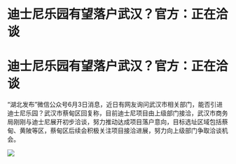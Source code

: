# 迪士尼乐园有望落户武汉？官方：正在洽谈

# 迪士尼乐园有望落户武汉？官方：正在洽谈

“湖北发布”微信公众号6月3日消息，近日有网友询问武汉市相关部门，能否引进迪士尼乐园？武汉市蔡甸区回复称，目前迪士尼项目由上级部门接洽，武汉市商务局刚刚与迪士尼展开初步洽谈，努力推动达成项目落户意向，目标选址区域包括蔡甸、黄陂等区，蔡甸区后续会积极关注项目接洽进展，努力向上级部门争取洽谈机会。

![](https://inews.gtimg.com/om_bt/ONsG97KZ5W5JI919L7HmMQLiS8f6092OcbOkjaWtFM5QIAA/1000)

